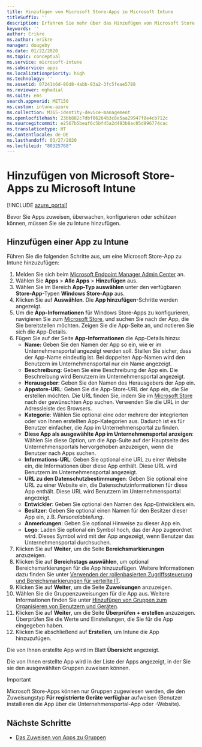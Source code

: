 ```yaml
---
title: Hinzufügen von Microsoft Store-Apps zu Microsoft Intune
titleSuffix: ''
description: Erfahren Sie mehr über das Hinzufügen von Microsoft Store-Apps (Windows Store) in Microsoft Intune.
keywords: ''
author: Erikre
ms.author: erikre
manager: dougeby
ms.date: 01/22/2020
ms.topic: conceptual
ms.service: microsoft-intune
ms.subservice: apps
ms.localizationpriority: high
ms.technology: ''
ms.assetid: 07241b6d-86d8-4abb-83a2-3fc5feae5788
ms.reviewer: mghadial
ms.suite: ems
search.appverid: MET150
ms.custom: intune-azure
ms.collection: M365-identity-device-management
ms.openlocfilehash: 23bb882c7dbf06264b3c8e5aa29947f8e4cb712c
ms.sourcegitcommit: e2567b5beaf6c5bf45a2d493b8ac05d996774cac
ms.translationtype: HT
ms.contentlocale: de-DE
ms.lasthandoff: 03/27/2020
ms.locfileid: "80325768"
---
```

# <a name="add-microsoft-store-apps-to-microsoft-intune"></a>Hinzufügen von Microsoft Store-Apps zu Microsoft Intune

[!INCLUDE [azure_portal](../includes/azure_portal.md)]

Bevor Sie Apps zuweisen, überwachen, konfigurieren oder schützen können, müssen Sie sie zu Intune hinzufügen. 

## <a name="add-an-app-to-intune"></a>Hinzufügen einer App zu Intune
Führen Sie die folgenden Schritte aus, um eine Microsoft Store-App zu Intune hinzuzufügen:

1. Melden Sie sich beim [Microsoft Endpoint Manager Admin Center](https://go.microsoft.com/fwlink/?linkid=2109431) an.
2. Wählen Sie **Apps** > **Alle Apps** > **Hinzufügen** aus.
3. Wählen Sie im Bereich **App-Typ auswählen** unter den verfügbaren **Store-App**-Typen **Windows Store-App** aus.
4. Klicken Sie auf **Auswählen**. Die **App hinzufügen**-Schritte werden angezeigt.
5. Um die **App-Informationen** für Windows Store-Apps zu konfigurieren, navigieren Sie zum [Microsoft Store](https://www.microsoft.com/store/apps), und suchen Sie nach der App, die Sie bereitstellen möchten. Zeigen Sie die App-Seite an, und notieren Sie sich die App-Details. 
6. Fügen Sie auf der Seite **App-Informationen** die App-Details hinzu:
    - **Name:** Geben Sie den Namen der App so ein, wie er im Unternehmensportal angezeigt werden soll. Stellen Sie sicher, dass der App-Name eindeutig ist. Bei doppelten App-Namen wird den Benutzern im Unternehmensportal nur ein Name angezeigt.
    - **Beschreibung:** Geben Sie eine Beschreibung der App ein. Die Beschreibung wird Benutzern im Unternehmensportal angezeigt.
    - **Herausgeber**: Geben Sie den Namen des Herausgebers der App ein.
    - **Appstore-URL**: Geben Sie die App-Store-URL der App ein, die Sie erstellen möchten. Die URL finden Sie, indem Sie im [Microsoft Store](https://www.microsoft.com/store/apps) nach der gewünschten App suchen. Verwenden Sie die URL in der Adressleiste des Browsers.
    - **Kategorie**: Wählen Sie optional eine oder mehrere der integrierten oder von Ihnen erstellten App-Kategorien aus. Dadurch ist es für Benutzer einfacher, die App im Unternehmensportal zu finden.
    - **Diese App als ausgewählte App im Unternehmensportal anzeigen**: Wählen Sie diese Option, um die App-Suite auf der Hauptseite des Unternehmensportals hervorgehoben anzuzeigen, wenn die Benutzer nach Apps suchen.
    - **Informations-URL**: Geben Sie optional eine URL zu einer Website ein, die Informationen über diese App enthält. Diese URL wird Benutzern im Unternehmensportal angezeigt.
    - **URL zu den Datenschutzbestimmungen**: Geben Sie optional eine URL zu einer Website ein, die Datenschutzinformationen für diese App enthält. Diese URL wird Benutzern im Unternehmensportal angezeigt.
    - **Entwickler**: Geben Sie optional den Namen des App-Entwicklers ein.
    - **Besitzer**: Geben Sie optional einen Namen für den Besitzer dieser App ein, z.B. *Personalabteilung*.
    - **Anmerkungen**: Geben Sie optional Hinweise zu dieser App ein.
    - **Logo**: Laden Sie optional ein Symbol hoch, das der App zugeordnet wird. Dieses Symbol wird mit der App angezeigt, wenn Benutzer das Unternehmensportal durchsuchen.
7. Klicken Sie auf **Weiter**, um die Seite **Bereichsmarkierungen** anzuzeigen.
8. Klicken Sie auf **Bereichstags auswählen**, um optional Bereichsmarkierungen für die App hinzuzufügen. Weitere Informationen dazu finden Sie unter [Verwenden der rollenbasierten Zugriffssteuerung und Bereichsmarkierungen für verteilte IT](../fundamentals/scope-tags.md).
9. Klicken Sie auf **Weiter**, um die Seite **Zuweisungen** anzuzeigen.
10. Wählen Sie die Gruppenzuweisungen für die App aus. Weitere Informationen finden Sie unter [Hinzufügen von Gruppen zum Organisieren von Benutzern und Geräten](../fundamentals/groups-add.md). 
11. Klicken Sie auf **Weiter**, um die Seite **Überprüfen + erstellen** anzuzeigen. Überprüfen Sie die Werte und Einstellungen, die Sie für die App eingegeben haben.
12. Klicken Sie abschließend auf **Erstellen**, um Intune die App hinzuzufügen.

Die von Ihnen erstellte App wird im Blatt **Übersicht** angezeigt.

Die von Ihnen erstellte App wird in der Liste der Apps angezeigt, in der Sie sie den ausgewählten Gruppen zuweisen können.

> [!IMPORTANT]
> Microsoft Store-Apps können nur Gruppen zugewiesen werden, die den Zuweisungstyp **Für registrierte Geräte verfügbar** aufweisen (Benutzer installieren die App über die Unternehmensportal-App oder -Website).

## <a name="next-steps"></a>Nächste Schritte

- [Das Zuweisen von Apps zu Gruppen](apps-deploy.md)
